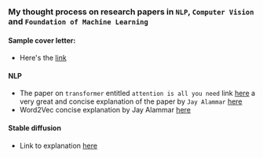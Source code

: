 ### My thought process on research papers in `NLP`, `Computer Vision` and `Foundation of Machine Learning`
#### Sample cover letter:

- Here's the [link](https://github.com/acecreamu/ai-residency)


#### NLP

- The paper on `transformer` entitled `attention is all you need` link [here](https://arxiv.org/abs/1706.03762) a very great and concise explanation of the paper by `Jay Alammar` [here](https://jalammar.github.io/illustrated-transformer/)
- Word2Vec concise explanation by Jay Alammar [here](https://jalammar.github.io/illustrated-word2vec/)

#### Stable diffusion

- Link to explanation [here](https://jalammar.github.io/illustrated-stable-diffusion/)


